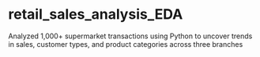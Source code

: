 # retail_sales_analysis_EDA
Analyzed 1,000+ supermarket transactions using Python to uncover trends in sales, customer types, and product categories across three branches
